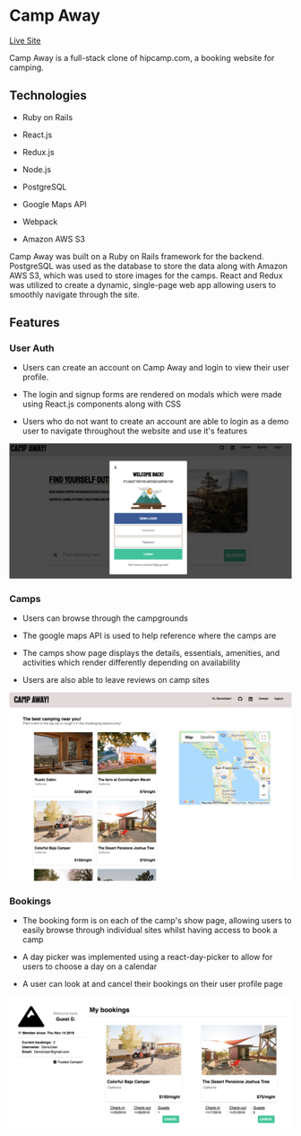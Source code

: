 # Camp Away

[Live Site](https://camp-away-hipcamp.herokuapp.com/#/)

Camp Away is a full-stack clone of hipcamp.com, a booking website for camping.

## Technologies

* Ruby on Rails

* React.js

* Redux.js

* Node.js

* PostgreSQL

* Google Maps API

* Webpack

* Amazon AWS S3

Camp Away was built on a Ruby on Rails framework for the backend. PostgreSQL was used as the database to store the data along with Amazon AWS S3, which was used to store images for the camps. React and Redux was utilized to create a dynamic, single-page web app allowing users to smoothly navigate through the site. 

## Features

### User Auth

* Users can create an account on Camp Away and login to view their user profile.

* The login and signup forms are rendered on modals which were made using React.js components along with CSS

* Users who do not want to create an account are able to login as a demo user to navigate throughout the website and use it's features

![alt tag](screenshots/login1.png)

### Camps

* Users can browse through the campgrounds

* The google maps API is used to help reference where the camps are

* The camps show page displays the details, essentials, amenities, and activities which render differently depending on availability 

* Users are also able to leave reviews on camp sites

![alt tag](screenshots/camps-index.png)

### Bookings

* The booking form is on each of the camp's show page, allowing users to easily browse through individual sites whilst having access to book a camp

* A day picker was implemented using a react-day-picker to allow for users to choose a day on a calendar 

* A user can look at and cancel their bookings on their user profile page

![alt tag](screenshots/bookings.png)
